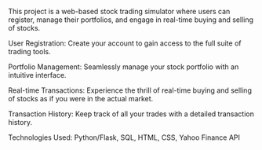 This project is a web-based stock trading simulator where users can register, manage their portfolios, and engage in real-time buying and selling of stocks.

User Registration: Create your account to gain access to the full suite of trading tools.

Portfolio Management: Seamlessly manage your stock portfolio with an intuitive interface.

Real-time Transactions: Experience the thrill of real-time buying and selling of stocks as if you were in the actual market.

Transaction History: Keep track of all your trades with a detailed transaction history.

Technologies Used:
Python/Flask, SQL, HTML, CSS, Yahoo Finance API
